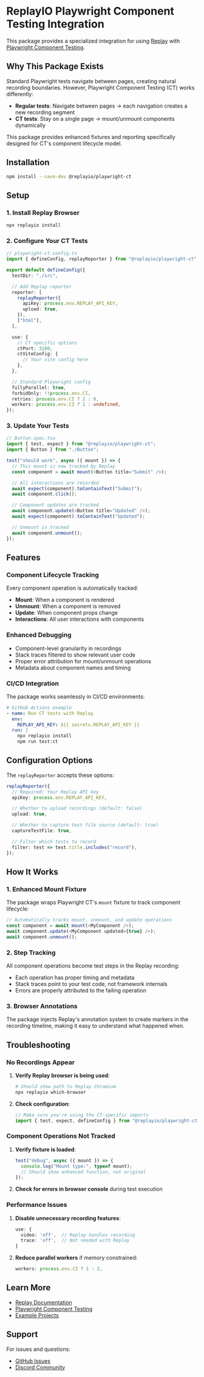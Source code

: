# ReplayIO Playwright Component Testing Integration

This package provides a specialized integration for using [Replay](https://replay.io) with [Playwright Component Testing](https://playwright.dev/docs/test-components).

## Why This Package Exists

Standard Playwright tests navigate between pages, creating natural recording boundaries. However, Playwright Component Testing (CT) works differently:

- **Regular tests**: Navigate between pages → each navigation creates a new recording segment
- **CT tests**: Stay on a single page → mount/unmount components dynamically

This package provides enhanced fixtures and reporting specifically designed for CT's component lifecycle model.

## Installation

```bash
npm install --save-dev @replayio/playwright-ct
```

## Setup

### 1. Install Replay Browser

```bash
npx replayio install
```

### 2. Configure Your CT Tests

```typescript
// playwright-ct.config.ts
import { defineConfig, replayReporter } from "@replayio/playwright-ct";

export default defineConfig({
  testDir: "./src",

  // Add Replay reporter
  reporter: [
    replayReporter({
      apiKey: process.env.REPLAY_API_KEY,
      upload: true,
    }),
    ["html"],
  ],

  use: {
    // CT specific options
    ctPort: 3100,
    ctViteConfig: {
      // Your vite config here
    },
  },

  // Standard Playwright config
  fullyParallel: true,
  forbidOnly: !!process.env.CI,
  retries: process.env.CI ? 2 : 0,
  workers: process.env.CI ? 1 : undefined,
});
```

### 3. Update Your Tests

```typescript
// Button.spec.tsx
import { test, expect } from "@replayio/playwright-ct";
import { Button } from "./Button";

test("should work", async ({ mount }) => {
  // This mount is now tracked by Replay
  const component = await mount(<Button title="Submit" />);

  // All interactions are recorded
  await expect(component).toContainText("Submit");
  await component.click();

  // Component updates are tracked
  await component.update(<Button title="Updated" />);
  await expect(component).toContainText("Updated");

  // Unmount is tracked
  await component.unmount();
});
```

## Features

### Component Lifecycle Tracking

Every component operation is automatically tracked:

- **Mount**: When a component is rendered
- **Unmount**: When a component is removed
- **Update**: When component props change
- **Interactions**: All user interactions with components

### Enhanced Debugging

- Component-level granularity in recordings
- Stack traces filtered to show relevant user code
- Proper error attribution for mount/unmount operations
- Metadata about component names and timing

### CI/CD Integration

The package works seamlessly in CI/CD environments:

```yaml
# GitHub Actions example
- name: Run CT tests with Replay
  env:
    REPLAY_API_KEY: ${{ secrets.REPLAY_API_KEY }}
  run: |
    npx replayio install
    npm run test:ct
```

## Configuration Options

The `replayReporter` accepts these options:

```typescript
replayReporter({
  // Required: Your Replay API key
  apiKey: process.env.REPLAY_API_KEY,

  // Whether to upload recordings (default: false)
  upload: true,

  // Whether to capture test file source (default: true)
  captureTestFile: true,

  // Filter which tests to record
  filter: test => test.title.includes("record"),
});
```

## How It Works

### 1. Enhanced Mount Fixture

The package wraps Playwright CT's `mount` fixture to track component lifecycle:

```typescript
// Automatically tracks mount, unmount, and update operations
const component = await mount(<MyComponent />);
await component.update(<MyComponent updated={true} />);
await component.unmount();
```

### 2. Step Tracking

All component operations become test steps in the Replay recording:

- Each operation has proper timing and metadata
- Stack traces point to your test code, not framework internals
- Errors are properly attributed to the failing operation

### 3. Browser Annotations

The package injects Replay's annotation system to create markers in the recording timeline, making it easy to understand what happened when.

## Troubleshooting

### No Recordings Appear

1. **Verify Replay browser is being used**:

   ```bash
   # Should show path to Replay Chromium
   npx replayio which-browser
   ```

2. **Check configuration**:
   ```typescript
   // Make sure you're using the CT-specific imports
   import { test, expect, defineConfig } from "@replayio/playwright-ct";
   ```

### Component Operations Not Tracked

1. **Verify fixture is loaded**:

   ```typescript
   test("debug", async ({ mount }) => {
     console.log("Mount type:", typeof mount);
     // Should show enhanced function, not original
   });
   ```

2. **Check for errors in browser console** during test execution

### Performance Issues

1. **Disable unnecessary recording features**:

   ```typescript
   use: {
     video: 'off',  // Replay handles recording
     trace: 'off',  // Not needed with Replay
   }
   ```

2. **Reduce parallel workers** if memory constrained:
   ```typescript
   workers: process.env.CI ? 1 : 2,
   ```

## Learn More

- [Replay Documentation](https://docs.replay.io)
- [Playwright Component Testing](https://playwright.dev/docs/test-components)
- [Example Projects](https://github.com/replayio/replay-cli/tree/main/examples)

## Support

For issues and questions:

- [GitHub Issues](https://github.com/replayio/replay-cli/issues)
- [Discord Community](https://discord.gg/n2dTK6kcRX)
